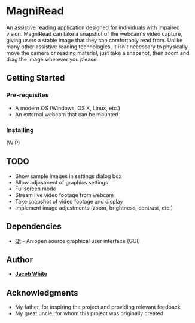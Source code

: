 # MagniRead

An assistive reading application designed for individuals with impaired vision. MagniRead can take a snapshot of the webcam's video capture, giving users a stable image that they can comfortably read from. Unlike many other assistive reading technologies, it isn't necessary to physically move the camera or reading material, just take a snapshot, then zoom and drag the image wherever you please!

## Getting Started 
### Pre-requisites

* A modern OS (Windows, OS X, Linux, etc.)
* An external webcam that can be mounted

### Installing
(WIP)

## TODO
* Show sample images in settings dialog box
* Allow adjustment of graphics settings
* Fullscreen mode
* Stream live video footage from webcam
* Take snapshot of video footage and display
* Implement image adjustments (zoom, brightness, contrast, etc.)

## Dependencies
* [Qt](https://www.qt.io/) - An open source graphical user interface (GUI)

## Author
* **[Jacob White](https://github.com/jdwhite88)**

## Acknowledgments
* My father, for inspiring the project and providing relevant feedback
* My great uncle, for whom this project was originally created
